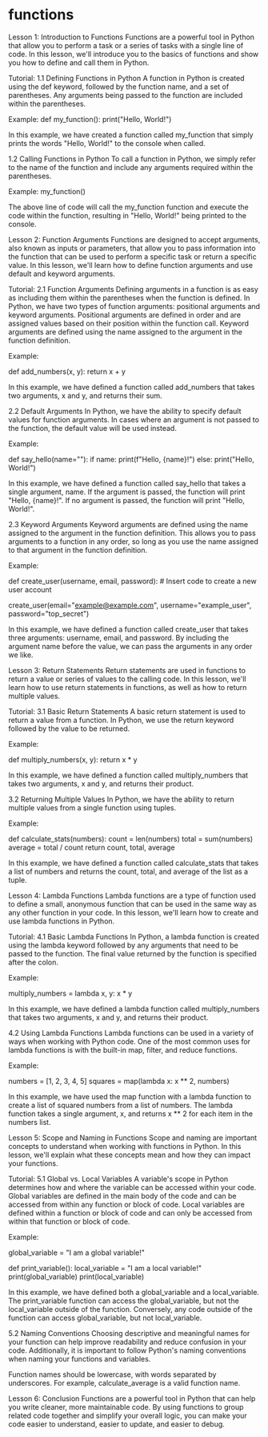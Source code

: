 
functions
=========
Lesson 1: Introduction to Functions
Functions are a powerful tool in Python that allow you to perform a task or a series of tasks with a single line of code. In this lesson, we'll introduce you to the basics of functions and show you how to define and call them in Python.

Tutorial:
1.1 Defining Functions in Python
A function in Python is created using the def keyword, followed by the function name, and a set of parentheses. Any arguments being passed to the function are included within the parentheses. 

Example:
def my_function():
    print("Hello, World!")

In this example, we have created a function called my_function that simply prints the words "Hello, World!" to the console when called.

1.2 Calling Functions in Python
To call a function in Python, we simply refer to the name of the function and include any arguments required within the parentheses.

Example:
my_function()

The above line of code will call the my_function function and execute the code within the function, resulting in "Hello, World!" being printed to the console.

Lesson 2: Function Arguments
Functions are designed to accept arguments, also known as inputs or parameters, that allow you to pass information into the function that can be used to perform a specific task or return a specific value. In this lesson, we'll learn how to define function arguments and use default and keyword arguments.

Tutorial:
2.1 Function Arguments
Defining arguments in a function is as easy as including them within the parentheses when the function is defined. In Python, we have two types of function arguments: positional arguments and keyword arguments. Positional arguments are defined in order and are assigned values based on their position within the function call. Keyword arguments are defined using the name assigned to the argument in the function definition.

Example:

def add_numbers(x, y):
    return x + y

In this example, we have defined a function called add_numbers that takes two arguments, x and y, and returns their sum.

2.2 Default Arguments
In Python, we have the ability to specify default values for function arguments. In cases where an argument is not passed to the function, the default value will be used instead.

Example:

def say_hello(name=""):
    if name:
        print(f"Hello, {name}!")
    else:
        print("Hello, World!")

In this example, we have defined a function called say_hello that takes a single argument, name. If the argument is passed, the function will print "Hello, {name}!". If no argument is passed, the function will print "Hello, World!".

2.3 Keyword Arguments
Keyword arguments are defined using the name assigned to the argument in the function definition. This allows you to pass arguments to a function in any order, so long as you use the name assigned to that argument in the function definition.

Example:

def create_user(username, email, password):
    # Insert code to create a new user account
  
create_user(email="example@example.com", username="example_user", password="top_secret")

In this example, we have defined a function called create_user that takes three arguments: username, email, and password. By including the argument name before the value, we can pass the arguments in any order we like.

Lesson 3: Return Statements
Return statements are used in functions to return a value or series of values to the calling code. In this lesson, we'll learn how to use return statements in functions, as well as how to return multiple values.

Tutorial:
3.1 Basic Return Statements
A basic return statement is used to return a value from a function. In Python, we use the return keyword followed by the value to be returned.

Example:

def multiply_numbers(x, y):
    return x * y

In this example, we have defined a function called multiply_numbers that takes two arguments, x and y, and returns their product.

3.2 Returning Multiple Values
In Python, we have the ability to return multiple values from a single function using tuples.

Example:

def calculate_stats(numbers):
    count = len(numbers)
    total = sum(numbers)
    average = total / count
    return count, total, average

In this example, we have defined a function called calculate_stats that takes a list of numbers and returns the count, total, and average of the list as a tuple.

Lesson 4: Lambda Functions
Lambda functions are a type of function used to define a small, anonymous function that can be used in the same way as any other function in your code. In this lesson, we'll learn how to create and use lambda functions in Python.

Tutorial:
4.1 Basic Lambda Functions
In Python, a lambda function is created using the lambda keyword followed by any arguments that need to be passed to the function. The final value returned by the function is specified after the colon.

Example:

multiply_numbers = lambda x, y: x * y

In this example, we have defined a lambda function called multiply_numbers that takes two arguments, x and y, and returns their product.

4.2 Using Lambda Functions
Lambda functions can be used in a variety of ways when working with Python code. One of the most common uses for lambda functions is with the built-in map, filter, and reduce functions.

Example:

numbers = [1, 2, 3, 4, 5]
squares = map(lambda x: x ** 2, numbers)

In this example, we have used the map function with a lambda function to create a list of squared numbers from a list of numbers. The lambda function takes a single argument, x, and returns x ** 2 for each item in the numbers list.

Lesson 5: Scope and Naming in Functions
Scope and naming are important concepts to understand when working with functions in Python. In this lesson, we'll explain what these concepts mean and how they can impact your functions.

Tutorial:
5.1 Global vs. Local Variables
A variable's scope in Python determines how and where the variable can be accessed within your code. Global variables are defined in the main body of the code and can be accessed from within any function or block of code. Local variables are defined within a function or block of code and can only be accessed from within that function or block of code.

Example:

global_variable = "I am a global variable!"

def print_variable():
    local_variable = "I am a local variable!"
    print(global_variable)
    print(local_variable)
    
In this example, we have defined both a global_variable and a local_variable. The print_variable function can access the global_variable, but not the local_variable outside of the function. Conversely, any code outside of the function can access global_variable, but not local_variable.

5.2 Naming Conventions
Choosing descriptive and meaningful names for your function can help improve readability and reduce confusion in your code. Additionally, it is important to follow Python's naming conventions when naming your functions and variables.

Function names should be lowercase, with words separated by underscores. For example, calculate_average is a valid function name.

Lesson 6: Conclusion
Functions are a powerful tool in Python that can help you write cleaner, more maintainable code. By using functions to group related code together and simplify your overall logic, you can make your code easier to understand, easier to update, and easier to debug.